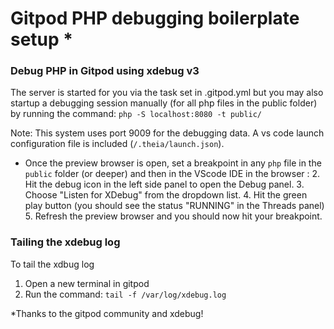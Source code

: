# Gitpod PHP debugging boilerplate setup *
### Debug PHP in Gitpod using xdebug v3

 The server is started for you via the task set in .gitpod.yml but you may also startup a debugging session manually (for all php files in the public folder) by running the command: `php -S localhost:8080 -t public/`

 Note: This system uses port 9009 for the debugging data. A vs code launch configuration file is included (`/.theia/launch.json`).

- Once the preview browser is open, set a breakpoint in any `php` file in the `public` folder (or deeper) and then in the VScode IDE in the browser :
  2. Hit the debug icon in the left side panel to open the Debug panel.
  3. Choose "Listen for XDebug" from the dropdown list.
  4. Hit the green play button (you should see the status "RUNNING" in the Threads panel)
  5. Refresh the preview browser and you should now hit your breakpoint.

### Tailing the xdebug log
To tail the xdbug log
  1. Open a new terminal in gitpod
  2. Run the command: `tail -f /var/log/xdebug.log`


*Thanks to the gitpod community and xdebug!
